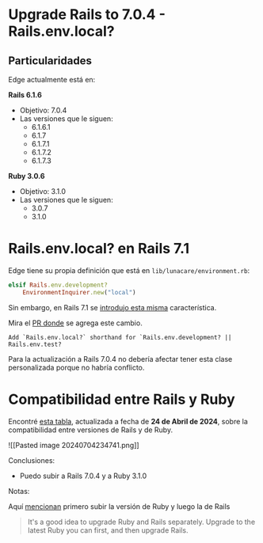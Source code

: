 # Upgrade Rails to 7.0.4 - Rails.env.local?

## Particularidades

Edge actualmente está en:

**Rails 6.1.6**
- Objetivo: 7.0.4
- Las versiones que le siguen:
	- 6.1.6.1
	- 6.1.7
	- 6.1.7.1
	- 6.1.7.2
	- 6.1.7.3

**Ruby 3.0.6**
- Objetivo: 3.1.0
- Las versiones que le siguen: 
	- 3.0.7
	- 3.1.0

# Rails.env.local? en Rails 7.1

Edge tiene su propia definición que está en `lib/lunacare/environment.rb`:

```ruby
elsif Rails.env.development?
    EnvironmentInquirer.new("local")
```

Sin embargo, en Rails 7.1 se [introdujo esta misma](https://blog.saeloun.com/2023/06/26/rails-env-local/) característica.

Mira el [PR donde](https://github.com/rails/rails/pull/46786) se agrega este cambio.

```
Add `Rails.env.local?` shorthand for `Rails.env.development? || Rails.env.test?
```

Para la actualización a Rails 7.0.4 no debería afectar tener esta clase personalizada porque no habría conflicto.

# Compatibilidad entre Rails y Ruby

Encontré [esta tabla](https://www.fastruby.io/blog/ruby/rails/versions/compatibility-table.html), actualizada a fecha de **24 de Abril de 2024**, sobre la compatibilidad entre versiones de Rails y de Ruby.

![[Pasted image 20240704234741.png]]

Conclusiones:
- Puedo subir a Rails 7.0.4 y a Ruby 3.1.0

Notas:

Aquí [mencionan](https://guides.rubyonrails.org/upgrading_ruby_on_rails.html#ruby-versions) primero subir la versión de Ruby y luego la de Rails

> It's a good idea to upgrade Ruby and Rails separately. Upgrade to the latest Ruby you can first, and then upgrade Rails.